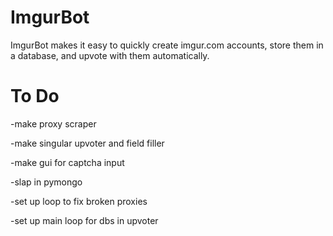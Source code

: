ImgurBot
========

ImgurBot makes it easy to quickly create imgur.com accounts, store them in a database, and upvote with them automatically.



To Do
=====

-make proxy scraper

-make singular upvoter and field filler

-make gui for captcha input

-slap in pymongo

-set up loop to fix broken proxies

-set up main loop for dbs in upvoter
